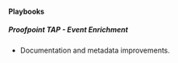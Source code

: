 
#### Playbooks

##### Proofpoint TAP - Event Enrichment

- Documentation and metadata improvements.

